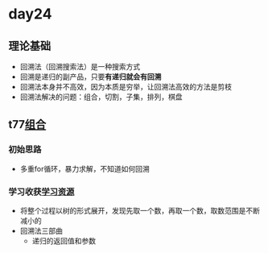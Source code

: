 # day24
## 理论基础
  - 回溯法（回溯搜索法）是一种搜索方式
  - 回溯是递归的副产品，只要**有递归就会有回溯**
  - 回溯法本身并不高效，因为本质是穷举，让回溯法高效的方法是剪枝
  - 回溯法解决的问题：组合，切割，子集，排列，棋盘
## t77[组合](https://leetcode.cn/problems/combinations/)
### 初始思路
  - 多重for循环，暴力求解，不知道如何回溯
### 学习收获[学习资源](https://programmercarl.com/0077.%E7%BB%84%E5%90%88.html#%E5%9B%9E%E6%BA%AF%E6%B3%95%E4%B8%89%E9%83%A8%E6%9B%B2)
  - 将整个过程以树的形式展开，发现先取一个数，再取一个数，取数范围是不断减小的
  - 回溯法三部曲
    - 递归的返回值和参数
